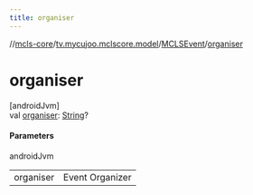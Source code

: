 ```yaml
---
title: organiser
---
```

//[mcls-core](../../../index.html)/[tv.mycujoo.mclscore.model](../index.html)/[MCLSEvent](index.html)/[organiser](organiser.html)



# organiser



[androidJvm]\
val [organiser](organiser.html): [String](https://kotlinlang.org/api/latest/jvm/stdlib/kotlin/-string/index.html)?



#### Parameters


androidJvm

| | |
|---|---|
| organiser | Event Organizer |




